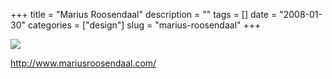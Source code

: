 +++
title = "Marius Roosendaal"
description = ""
tags = []
date = "2008-01-30"
categories = ["design"]
slug = "marius-roosendaal"
+++


 

  <div id="screens-thumbs" class="clearfix">
    <div class="txt-center" id="design-submission"><a href="http://www.mariusroosendaal.com/"><img id='bluga-thumbnail-1036' class='bluga-thumbnail large' src='http://media.konigi.com/bluga/
wt47f281d2b3c70_0.jpg'/></a></div>  
  </div>   
<p><a href="http://www.mariusroosendaal.com/">http://www.mariusroosendaal.com/</a></p>




